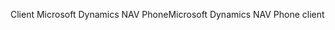 <span data-ttu-id="ffc0b-101">Client Microsoft Dynamics NAV Phone</span><span class="sxs-lookup"><span data-stu-id="ffc0b-101">Microsoft Dynamics NAV Phone client</span></span>
